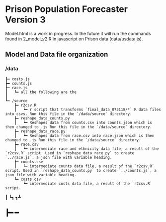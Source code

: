 # Prison Population Forecaster Version 3

Model.html is a work in progress. In the future it will run the commands found in 2_model_v2.R in javascript on Prison data (data/usdata.js).

## Model and Data file organization
 
### /data

```
┣━ costs.js
┣━ counts.js
┣━ race.js
┃ 	┗━ all the following are the
┃
┗━ /source	
	┣━ r2csv.R
	┃  	┗━ r script that transforms `final_data_073118/*` R data files into csvs. Run this file in the `/dada/source` directory. 
	┣━ reshape_data_counts.py
	┃  	┗━ Reshapes data from counts.csv into counts.json which is then changed to .js Run this file in the `/data/source` directory. 
	┣━ reshape_data_race.py
	┃  	┗━ Reshapes data from race.csv into race.json which is then changed to .js Run this file in the `/data/source` directory.
	┣━ race.csv
	┃  	┗━ intermediate race and ethnicity data file, a result of the `r2csv.R` script. Used in `reshape_data_race.py` to create `../race.js`, a json file with variable heading.
	┣━ counts.csv
	┃ 	┗━ intermediate counts data file, a result of the `r2csv.R` script. Used in `reshape_data_counts.py` to create `../counts.js`, a json file with variable heading.
	┗━ costs.csv
		┗━ intermediate costs data file, a result of the `r2csv.R` script. 
```	

┃
┗┓
┓┻

┣━
━
- 